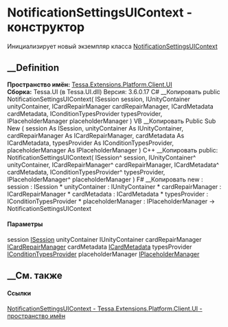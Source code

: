 # NotificationSettingsUIContext - конструктор
Инициализирует новый экземпляр класса
[NotificationSettingsUIContext](T_Tessa_Extensions_Platform_Client_UI_NotificationSettingsUIContext.htm)
##  __Definition
 **Пространство имён:**
[Tessa.Extensions.Platform.Client.UI](N_Tessa_Extensions_Platform_Client_UI.htm)  
 **Сборка:** Tessa.UI (в Tessa.UI.dll) Версия: 3.6.0.17
C# __Копировать
     public NotificationSettingsUIContext(
    	ISession session,
    	IUnityContainer unityContainer,
    	ICardRepairManager cardRepairManager,
    	ICardMetadata cardMetadata,
    	IConditionTypesProvider typesProvider,
    	IPlaceholderManager placeholderManager
    )
VB __Копировать
     Public Sub New ( 
    	session As ISession,
    	unityContainer As IUnityContainer,
    	cardRepairManager As ICardRepairManager,
    	cardMetadata As ICardMetadata,
    	typesProvider As IConditionTypesProvider,
    	placeholderManager As IPlaceholderManager
    )
C++ __Копировать
     public:
    NotificationSettingsUIContext(
    	ISession^ session, 
    	IUnityContainer^ unityContainer, 
    	ICardRepairManager^ cardRepairManager, 
    	ICardMetadata^ cardMetadata, 
    	IConditionTypesProvider^ typesProvider, 
    	IPlaceholderManager^ placeholderManager
    )
F# __Копировать
     new : 
            session : ISession * 
            unityContainer : IUnityContainer * 
            cardRepairManager : ICardRepairManager * 
            cardMetadata : ICardMetadata * 
            typesProvider : IConditionTypesProvider * 
            placeholderManager : IPlaceholderManager -> NotificationSettingsUIContext
#### Параметры
session [ISession](T_Tessa_Platform_Runtime_ISession.htm)
unityContainer IUnityContainer
cardRepairManager [ICardRepairManager](T_Tessa_Cards_ICardRepairManager.htm)
cardMetadata [ICardMetadata](T_Tessa_Cards_ICardMetadata.htm)
typesProvider
[IConditionTypesProvider](T_Tessa_Platform_Conditions_IConditionTypesProvider.htm)
placeholderManager
[IPlaceholderManager](T_Tessa_Platform_Placeholders_IPlaceholderManager.htm)
## __См. также
#### Ссылки
[NotificationSettingsUIContext -
](T_Tessa_Extensions_Platform_Client_UI_NotificationSettingsUIContext.htm)
[Tessa.Extensions.Platform.Client.UI - пространство
имён](N_Tessa_Extensions_Platform_Client_UI.htm)
